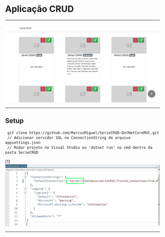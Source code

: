 
# Aplicação CRUD
***
![Alt text](/SerieCRUD/wwwroot/images/Screenshot_10.png?raw=true)
***
## Setup
     git clone https://github.com/MarcusMiguel/SerieCRUD-DotNetCoreMVC.git
     // Adicionar servidor SQL na ConnectionString do arquivo  appsettings.json
     // Rodar projeto no Visual Studio ou 'dotnet run' no cmd dentro da pasta SerieCRUD

[1] ![Alt text](/SerieCRUD/wwwroot/images/Screenshot_6.png?raw=true) 
***